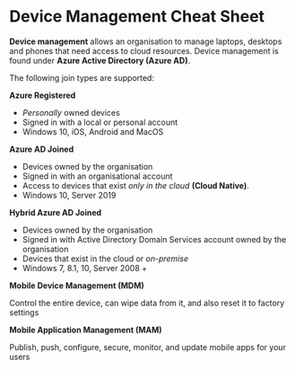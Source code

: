 # Device Management Cheat Sheet

**Device management** allows an organisation to manage laptops, desktops and phones that need access to cloud resources.  Device management is found under **Azure Active Directory (Azure AD)**.

The following join types are supported:

**Azure Registered**

- *Personally* owned devices
- Signed in with a local or personal account
- Windows 10, iOS, Android and MacOS

**Azure AD Joined**

- Devices owned by the organisation
- Signed in with an organisational account
- Access to devices that exist *only in the cloud* **(Cloud Native)**.  
- Windows 10, Server 2019

**Hybrid Azure AD Joined**

- Devices owned by the organisation
- Signed in with Active Directory Domain Services account owned by the organisation
- Devices that exist in the cloud or *on-premise*
- Windows 7, 8.1, 10, Server 2008 +

**Mobile Device Management (MDM)**

Control the entire device, can wipe data from it, and also reset it to factory settings

**Mobile Application Management (MAM)**

Publish, push, configure, secure, monitor, and update mobile apps for your users

